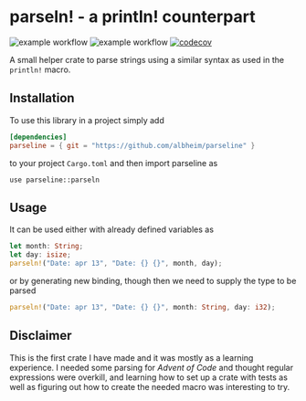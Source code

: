 # parseln! - a println! counterpart

![example workflow](https://github.com/albheim/parseline/actions/workflows/check-and-lint.yaml/badge.svg) ![example workflow](https://github.com/albheim/parseline/actions/workflows/test.yaml/badge.svg) [![codecov](https://codecov.io/gh/albheim/parseline/branch/main/graph/badge.svg?token=SLIHSUWHT2)](https://codecov.io/gh/albheim/parseline)

A small helper crate to parse strings using a similar syntax as used in the `println!` macro.

## Installation
To use this library in a project simply add
```toml
[dependencies]
parseline = { git = "https://github.com/albheim/parseline" }
```
to your project `Cargo.toml` and then import parseline as
```
use parseline::parseln
```

## Usage
It can be used either with already defined variables as 
```rust
let month: String;
let day: isize;
parseln!("Date: apr 13", "Date: {} {}", month, day);
```
or by generating new binding, though then we need to supply the type to be parsed
```rust
parseln!("Date: apr 13", "Date: {} {}", month: String, day: i32);
```

## Disclaimer
This is the first crate I have made and it was mostly as a learning experience. I needed some parsing for *Advent of Code* and thought regular expressions were overkill, and learning how to set up a crate with tests as well as figuring out how to create the needed macro was interesting to try.